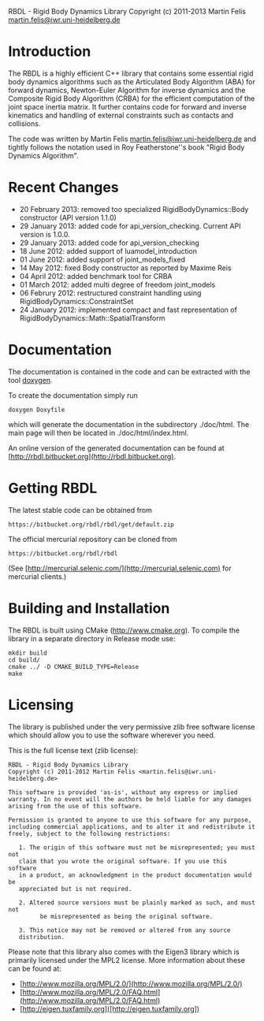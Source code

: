 RBDL - Rigid Body Dynamics Library
Copyright (c) 2011-2013 Martin Felis <martin.felis@iwr.uni-heidelberg.de>

Introduction
============

The RBDL is a highly efficient C++ library that contains some essential
rigid body dynamics algorithms such as the Articulated Body Algorithm (ABA)
for forward dynamics, Newton-Euler Algorithm for inverse dynamics and the
Composite Rigid Body Algorithm (CRBA) for the efficient computation of
the joint space inertia matrix. It further contains code for forward and
inverse kinematics and handling of external constraints such as contacts
and collisions.

The code was written by Martin Felis <martin.felis@iwr.uni-heidelberg.de>
and tightly follows the notation used in Roy Featherstone''s book "Rigid
Body Dynamics Algorithm".

Recent Changes
==============
 * 20 February 2013: removed too specialized RigidBodyDynamics::Body constructor (API version 1.1.0)
 *  29 January 2013: added code for api_version_checking. Current API version is 1.0.0.
 *  29 January 2013: added code for api_version_checking
 *  18 June 2012: added support of luamodel_introduction
 *  01 June 2012: added support of joint_models_fixed
 *  14 May 2012: fixed Body constructor as reported by Maxime Reis
 *  04 April 2012: added benchmark tool for CRBA
 *  01 March 2012: added multi degree of freedom joint_models
 *  06 Februry 2012: restructured constraint handling using RigidBodyDynamics::ConstraintSet
 *  24 January 2012: implemented compact and fast representation of RigidBodyDynamics::Math::SpatialTransform

Documentation
=============

The documentation is contained in the code and can be extracted with the
tool [doxygen](http://www.doxygen.org).

To create the documentation simply run

    doxygen Doxyfile

which will generate the documentation in the subdirectory ./doc/html. The
main page will then be located in ./doc/html/index.html.

An online version of the generated documentation can be found at
[http://rbdl.bitbucket.org](http://rbdl.bitbucket.org).

Getting RBDL
============

The latest stable code can be obtained from

    https://bitbucket.org/rbdl/rbdl/get/default.zip

The official mercurial repository can be cloned from

    https://bitbucket.org/rbdl/rbdl

(See [http://mercurial.selenic.com/](http://mercurial.selenic.com) for
mercurial clients.)

Building and Installation
=========================

The RBDL is built using CMake (http://www.cmake.org). To compile the
library in a separate directory in Release mode use:

    mkdir build
    cd build/
    cmake ../ -D CMAKE_BUILD_TYPE=Release
    make

Licensing
=========

The library is published under the very permissive zlib free software
license which should allow you to use the software wherever you need. 

This is the full license text (zlib license):

    RBDL - Rigid Body Dynamics Library
    Copyright (c) 2011-2012 Martin Felis <martin.felis@iwr.uni-heidelberg.de>
    
    This software is provided 'as-is', without any express or implied
    warranty. In no event will the authors be held liable for any damages
    arising from the use of this software.
    
    Permission is granted to anyone to use this software for any purpose,
    including commercial applications, and to alter it and redistribute it
    freely, subject to the following restrictions:
    
       1. The origin of this software must not be misrepresented; you must not
       claim that you wrote the original software. If you use this software
       in a product, an acknowledgment in the product documentation would be
       appreciated but is not required.
    
       2. Altered source versions must be plainly marked as such, and must not
			 be misrepresented as being the original software.
    
       3. This notice may not be removed or altered from any source
       distribution.

Please note that this library also comes with the Eigen3 library which is
primarily licensed under the MPL2 license. More information about these
can be found at:
	
 * [http://www.mozilla.org/MPL/2.0/](http://www.mozilla.org/MPL/2.0/)
 * [http://www.mozilla.org/MPL/2.0/FAQ.html](http://www.mozilla.org/MPL/2.0/FAQ.html)
 * [http://eigen.tuxfamily.org]([http://eigen.tuxfamily.org])
